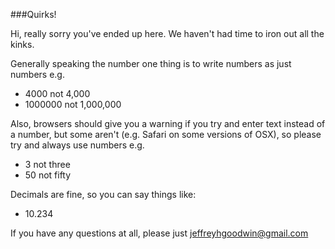 ###Quirks!

Hi, really sorry you've ended up here. We haven't had time to iron out all the kinks.

Generally speaking the number one thing is to write numbers as just numbers e.g.

* <span class="text-success">4000</span> not <span class="text-danger">4,000</span>
* <span class="text-success">1000000</span> not <span class="text-danger">1,000,000</span>

Also, browsers should give you a warning if you try and enter text instead of a number, but 
some aren't (e.g. Safari on some versions of OSX), so please try and always use numbers e.g.

* <span class="text-success">3</span> not <span class="text-danger">three</span>
* <span class="text-success">50</span> not <span class="text-danger">fifty</span>

Decimals are fine, so you can say things like:

* <span class="text-success">10.234</span>

If you have any questions at all, please just <a href="mailto:jeffreyhgoodwin@gmail.com">jeffreyhgoodwin@gmail.com</a>

